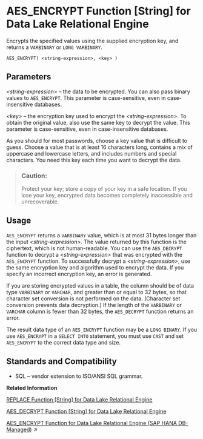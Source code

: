 <!-- loioa4c3260684f210158f0fbe1e8ab4e780 -->

# AES\_ENCRYPT Function \[String\] for Data Lake Relational Engine

Encrypts the specified values using the supplied encryption key, and returns a `VARBINARY` or `LONG VARBINARY`.



```
AES_ENCRYPT( <string-expression>, <key> )
```



<a name="loioa4c3260684f210158f0fbe1e8ab4e780__AES_ENCRYPT_parm1"/>

## Parameters

*<string-expression\>* – the data to be encrypted. You can also pass binary values to `AES_ENCRYPT`. This parameter is case-sensitive, even in case-insensitive databases.

*<key\>* – the encryption key used to encrypt the *<string-expression\>*. To obtain the original value, also use the same key to decrypt the value. This parameter is case-sensitive, even in case-insensitive databases.

As you should for most passwords, choose a key value that is difficult to guess. Choose a value that is at least 16 characters long, contains a mix of uppercase and lowercase letters, and includes numbers and special characters. You need this key each time you want to decrypt the data.

> ### Caution:  
> Protect your key; store a copy of your key in a safe location. If you lose your key, encrypted data becomes completely inaccessible and unrecoverable.



<a name="loioa4c3260684f210158f0fbe1e8ab4e780__AES_ENCRYPT_usage1"/>

## Usage

`AES_ENCRYPT` returns a `VARBINARY` value, which is at most 31 bytes longer than the input *<string-expression\>*. The value returned by this function is the ciphertext, which is not human-readable. You can use the `AES_DECRYPT` function to decrypt a *<string-expression\>* that was encrypted with the `AES_ENCRYPT` function. To successfully decrypt a *<string-expression\>*, use the same encryption key and algorithm used to encrypt the data. If you specify an incorrect encryption key, an error is generated.

If you are storing encrypted values in a table, the column should be of data type `VARBINARY` or `VARCHAR`, and greater than or equal to 32 bytes, so that character set conversion is not performed on the data. \(Character set conversion prevents data decryption.\) If the length of the `VARBINARY` or `VARCHAR` column is fewer than 32 bytes, the `AES_DECRYPT` function returns an error.

The result data type of an `AES_ENCRYPT` function may be a `LONG BINARY`. If you use `AES_ENCRYPT` in a `SELECT INTO` statement, you must use `CAST` and set `AES_ENCRYPT` to the correct data type and size.



<a name="loioa4c3260684f210158f0fbe1e8ab4e780__AES_ENCRYPT_standards1"/>

## Standards and Compatibility

-   SQL – vendor extension to ISO/ANSI SQL grammar.

**Related Information**  


[REPLACE Function \[String\] for Data Lake Relational Engine](replace-function-string-for-data-lake-relational-engine-a579952.md "Replaces all occurrences of a substring with another substring.")

[AES\_DECRYPT Function \[String\] for Data Lake Relational Engine](aes-decrypt-function-string-for-data-lake-relational-engine-a4c35f4.md "Decrypts the string using the supplied key, and returns, by default, a VARBINARY or LONG BINARY, or the original plaintext type.")

[AES_ENCRYPT Function for Data Lake Relational Engine (SAP HANA DB-Managed)](https://help.sap.com/viewer/a898e08b84f21015969fa437e89860c8/2023_2_QRC/en-US/4689e70ab3dc428d894f92685dfa337a.html "Encrypts the specified values using the supplied encryption key, and returns a VARBINARY or LONG VARBINARY.") :arrow_upper_right:

